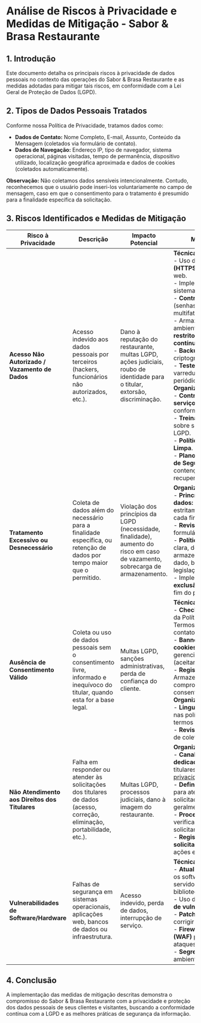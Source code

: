 # Análise de Riscos à Privacidade e Medidas de Mitigação - Sabor & Brasa Restaurante

## 1. Introdução
Este documento detalha os principais riscos à privacidade de dados pessoais no contexto das operações do Sabor & Brasa Restaurante e as medidas adotadas para mitigar tais riscos, em conformidade com a Lei Geral de Proteção de Dados (LGPD).

## 2. Tipos de Dados Pessoais Tratados
Conforme nossa Política de Privacidade, tratamos dados como:
* **Dados de Contato:** Nome Completo, E-mail, Assunto, Conteúdo da Mensagem (coletados via formulário de contato).
* **Dados de Navegação:** Endereço IP, tipo de navegador, sistema operacional, páginas visitadas, tempo de permanência, dispositivo utilizado, localização geográfica aproximada e dados de cookies (coletados automaticamente).

**Observação:** Não coletamos dados sensíveis intencionalmente. Contudo, reconhecemos que o usuário pode inseri-los voluntariamente no campo de mensagem, caso em que o consentimento para o tratamento é presumido para a finalidade específica da solicitação.

## 3. Riscos Identificados e Medidas de Mitigação

| Risco à Privacidade | Descrição | Impacto Potencial | Medidas de Mitigação |
|---|---|---|---|
| **Acesso Não Autorizado / Vazamento de Dados** | Acesso indevido aos dados pessoais por terceiros (hackers, funcionários não autorizados, etc.). | Dano à reputação do restaurante, multas LGPD, ações judiciais, roubo de identidade para o titular, extorsão, discriminação. | **Técnicas:** <br> - Uso de **criptografia SSL/TLS (HTTPS)** para toda a comunicação web.<br> - Implementação de **firewall** e sistemas de **detecção de intrusão**.<br> - **Controles de acesso robustos** (senhas fortes, autenticação multifator para sistemas internos).<br> - Armazenamento de dados em ambientes seguros com **acesso restrito e monitoramento contínuo**.<br> - **Backups regulares** e criptografados dos dados.<br> - **Testes de segurança** (pentests, varreduras de vulnerabilidade) periódicos.<br> **Organizacionais:** <br> - **Contratos com provedores de serviço** que garantam a conformidade com a LGPD.<br> - **Treinamento contínuo** da equipe sobre segurança da informação e LGPD.<br> - **Política de Mesa Limpa e Tela Limpa**.<br> - **Plano de Resposta a Incidentes de Segurança** (identificação, contenção, erradicação, recuperação, lições aprendidas). |
| **Tratamento Excessivo ou Desnecessário** | Coleta de dados além do necessário para a finalidade específica, ou retenção de dados por tempo maior que o permitido. | Violação dos princípios da LGPD (necessidade, finalidade), aumento do risco em caso de vazamento, sobrecarga de armazenamento. | **Organizacionais:** <br> - **Princípio da minimização de dados:** Coletar apenas os dados estritamente necessários para cada finalidade.<br> - **Revisão periódica** dos formulários e processos de coleta.<br> - **Política de retenção de dados** clara, definindo prazos de armazenamento para cada tipo de dado, baseada na finalidade e legislação.<br> - Implementação de rotinas de **exclusão segura** de dados após o fim do período de retenção. |
| **Ausência de Consentimento Válido** | Coleta ou uso de dados pessoais sem o consentimento livre, informado e inequívoco do titular, quando esta for a base legal. | Multas LGPD, sanções administrativas, perda de confiança do cliente. | **Técnicas:** <br> - **Checkbox explícito** para aceite da Política de Privacidade e Termos de Uso no formulário de contato.<br> - **Banner de consentimento de cookies** que permita ao usuário gerenciar suas preferências (aceitar, recusar, personalizar).<br> - **Registro do consentimento:** Armazenamento de log que comprove data, hora e forma do consentimento.<br> **Organizacionais:** <br> - **Linguagem clara e acessível** nas políticas de privacidade e termos de uso.<br> - **Revisão regular** dos processos de coleta de consentimento. |
| **Não Atendimento aos Direitos dos Titulares** | Falha em responder ou atender às solicitações dos titulares de dados (acesso, correção, eliminação, portabilidade, etc.). | Multas LGPD, processos judiciais, dano à imagem do restaurante. | **Organizacionais:** <br> - **Canal de comunicação dedicado** para solicitações dos titulares (e-mail: privacidade@saborebrasa.com.br).<br> - **Definição de prazos internos** para atendimento a cada tipo de solicitação (conforme LGPD, geralmente 15 dias).<br> - **Procedimentos claros** para verificação de identidade do solicitante.<br> - **Registro de todas as solicitações** e suas respectivas ações e respostas. |
| **Vulnerabilidades de Software/Hardware** | Falhas de segurança em sistemas operacionais, aplicações web, bancos de dados ou infraestrutura. | Acesso indevido, perda de dados, interrupção de serviço. | **Técnicas:** <br> - **Atualização constante** de todos os softwares (sistema operacional, servidor web, frameworks, bibliotecas).<br> - Uso de ferramentas de **análise de vulnerabilidades**.<br> - **Patch management** eficaz para corrigir falhas rapidamente.<br> - **Firewall de aplicação web (WAF)** para proteger contra ataques comuns.<br> - **Segregação de redes** para isolar ambientes críticos. |

## 4. Conclusão
A implementação das medidas de mitigação descritas demonstra o compromisso do Sabor & Brasa Restaurante com a privacidade e proteção dos dados pessoais de seus clientes e visitantes, buscando a conformidade contínua com a LGPD e as melhores práticas de segurança da informação.